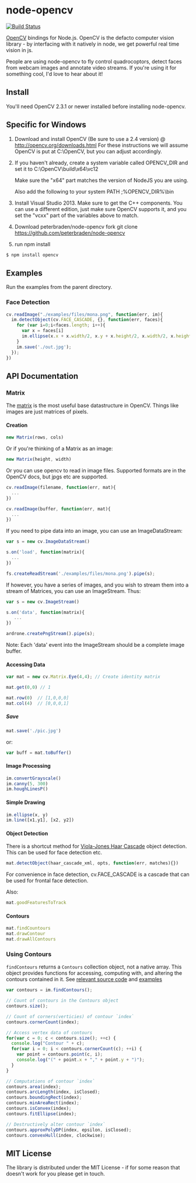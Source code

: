 # node-opencv

[![Build Status](https://secure.travis-ci.org/peterbraden/node-opencv.png)](http://travis-ci.org/peterbraden/node-opencv)


[OpenCV](http://opencv.org) bindings for Node.js. OpenCV is
the defacto computer vision library - by interfacing with it natively in node,
we get powerful real time vision in js.

People are using node-opencv to fly control quadrocoptors, detect faces from
webcam images and annotate video streams. If you're using it for something
cool, I'd love to hear about it!

## Install

You'll need OpenCV 2.3.1 or newer installed before installing node-opencv.

## Specific for Windows
1. Download and install OpenCV (Be sure to use a 2.4 version) @
http://opencv.org/downloads.html
For these instructions we will assume OpenCV is put at C:\OpenCV, but you can
adjust accordingly.

2. If you haven't already, create a system variable called OPENCV_DIR and set it
   to C:\OpenCV\build\x64\vc12

   Make sure the "x64" part matches the version of NodeJS you are using.

   Also add the following to your system PATH
        ;%OPENCV_DIR%\bin

3. Install Visual Studio 2013. Make sure to get the C++ components.
   You can use a different edition, just make sure OpenCV supports it, and you
   set the "vcxx" part of the variables above to match.

4. Download peterbraden/node-opencv fork
git clone https://github.com/peterbraden/node-opencv

5. run npm install

```bash
$ npm install opencv
```

## Examples
Run the examples from the parent directory.

### Face Detection

```javascript
cv.readImage("./examples/files/mona.png", function(err, im){
  im.detectObject(cv.FACE_CASCADE, {}, function(err, faces){
    for (var i=0;i<faces.length; i++){
      var x = faces[i]
      im.ellipse(x.x + x.width/2, x.y + x.height/2, x.width/2, x.height/2);
    }
    im.save('./out.jpg');
  });
})
```


## API Documentation

### Matrix

The [matrix](http://opencv.jp/opencv-2svn_org/cpp/core_basic_structures.html#mat) is the most useful
base datastructure in OpenCV. Things like images are just matrices of pixels.

#### Creation

```javascript
new Matrix(rows, cols)
```

Or if you're thinking of a Matrix as an image:

```javascript
new Matrix(height, width)
```

Or you can use opencv to read in image files. Supported formats are in the OpenCV docs, but jpgs etc are supported.

```javascript
cv.readImage(filename, function(err, mat){
  ...
})

cv.readImage(buffer, function(err, mat){
  ...
})
```

If you need to pipe data into an image, you can use an ImageDataStream:

```javascript
var s = new cv.ImageDataStream()

s.on('load', function(matrix){
  ...
})

fs.createReadStream('./examples/files/mona.png').pipe(s);
```

If however, you have a series of images, and you wish to stream them into a
stream of Matrices, you can use an ImageStream. Thus:

```javascript
var s = new cv.ImageStream()

s.on('data', function(matrix){
   ...
})

ardrone.createPngStream().pipe(s);
```

Note: Each 'data' event into the ImageStream should be a complete image buffer.



#### Accessing Data

```javascript
var mat = new cv.Matrix.Eye(4,4); // Create identity matrix

mat.get(0,0) // 1

mat.row(0)  // [1,0,0,0]
mat.col(4)  // [0,0,0,1]
```

##### Save

```javascript
mat.save('./pic.jpg')
```

or:

```javascript
var buff = mat.toBuffer()
```

#### Image Processing

```javascript
im.convertGrayscale()
im.canny(5, 300)
im.houghLinesP()
```


#### Simple Drawing

```javascript
im.ellipse(x, y)
im.line([x1,y1], [x2, y2])
```

#### Object Detection

There is a shortcut method for
[Viola-Jones Haar Cascade](http://www.cognotics.com/opencv/servo_2007_series/part_2/sidebar.html) object
detection. This can be used for face detection etc.

```javascript
mat.detectObject(haar_cascade_xml, opts, function(err, matches){})
```

For convenience in face detection, cv.FACE_CASCADE is a cascade that can be used for frontal face detection.

Also:

```javascript
mat.goodFeaturesToTrack
```

#### Contours

```javascript
mat.findCountours
mat.drawContour
mat.drawAllContours
```

### Using Contours

`findContours` returns a `Contours` collection object, not a native array. This object provides
functions for accessing, computing with, and altering the contours contained in it.
See [relevant source code](src/Contours.cc) and [examples](examples/)

```javascript
var contours = im.findContours();

// Count of contours in the Contours object
contours.size();

// Count of corners(verticies) of contour `index`
contours.cornerCount(index);

// Access vertex data of contours
for(var c = 0; c < contours.size(); ++c) {
  console.log("Contour " + c);
  for(var i = 0; i < contours.cornerCount(c); ++i) {
    var point = contours.point(c, i);
    console.log("(" + point.x + "," + point.y + ")");
  }
}

// Computations of contour `index`
contours.area(index);
contours.arcLength(index, isClosed);
contours.boundingRect(index);
contours.minAreaRect(index);
contours.isConvex(index);
contours.fitEllipse(index);

// Destructively alter contour `index`
contours.approxPolyDP(index, epsilon, isClosed);
contours.convexHull(index, clockwise);
```

## MIT License
The library is distributed under the MIT License - if for some reason that
doesn't work for you please get in touch.
